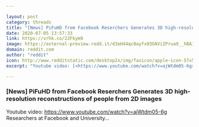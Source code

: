```yaml
---

layout: post
category: threads
title: "[News] PiFuHD from Facebook Reserchers Generates 3D high-resolution reconstructions of people from 2D images"
date: 2020-07-05 13:57:33
link: https://vrhk.co/2ZFkym9
image: https://external-preview.redd.it/d3eH44qc0ayfx03OAViIPrua9__hBA1k9T5JJwZW3pg.jpg?width=480&height=251.308900524&auto=webp&crop=480:251.308900524,smart&s=5c8313502aea716a8ea970c0fe0861bd06ff08b4
domain: reddit.com
author: "reddit"
icon: http://www.redditstatic.com/desktop2x/img/favicon/apple-icon-57x57.png
excerpt: "Youtube video: [<https://www.youtube.com/watch?v=ajWtdm05-6g>](<https://www.youtube.com/watch?v=ajWtdm05-6g>) Researchers at Facebook and University..."

---
```


### [News] PiFuHD from Facebook Reserchers Generates 3D high-resolution reconstructions of people from 2D images

Youtube video: [<https://www.youtube.com/watch?v=ajWtdm05-6g>](<https://www.youtube.com/watch?v=ajWtdm05-6g>) Researchers at Facebook and University...